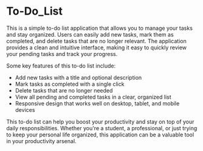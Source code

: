 # To-Do_List
This is a simple to-do list application that allows you to manage your tasks and stay organized. Users can easily add new tasks, mark them as completed, and delete tasks that are no longer relevant. The application provides a clean and intuitive interface, making it easy to quickly review your pending tasks and track your progress.


Some key features of this to-do list include:

- Add new tasks with a title and optional description
- Mark tasks as completed with a single click
- Delete tasks that are no longer needed
- View all pending and completed tasks in a clear, organized list
- Responsive design that works well on desktop, tablet, and mobile devices


This to-do list can help you boost your productivity and stay on top of your daily responsibilities. Whether you're a student, a professional, or just trying to keep your personal life organized, this application can be a valuable tool in your productivity arsenal.
